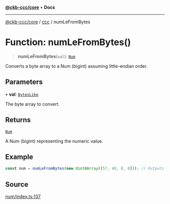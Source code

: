 [**@ckb-ccc/core**](README.md) • **Docs**

***

[@ckb-ccc/core](README.md) / [ccc](Namespace.ccc.md) / numLeFromBytes

# Function: numLeFromBytes()

> **numLeFromBytes**(`val`): [`Num`](ccc.Type.Num.md)

Converts a byte array to a Num (bigint) assuming little-endian order.

## Parameters

• **val**: [`BytesLike`](ccc.Type.BytesLike.md)

The byte array to convert.

## Returns

[`Num`](ccc.Type.Num.md)

A Num (bigint) representing the numeric value.

## Example

```typescript
const num = numLeFromBytes(new Uint8Array([57, 48, 0, 0])); // Outputs 12345n
```

## Source

[num/index.ts:137](https://github.com/SpectreMercury/ccc/blob/df48adb02ef9cfbc211311f00ecef869462de5fa/packages/core/src/num/index.ts#L137)
